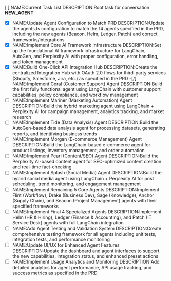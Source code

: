 [ ] NAME:Current Task List DESCRIPTION:Root task for conversation __NEW_AGENT__
-[x] NAME:Update Agent Configuration to Match PRD DESCRIPTION:Update the agents.ts configuration to match the 14 agents specified in the PRD, including the new agents (Beacon, Helm, Ledger, Patch) and correct frameworks/integrations
-[x] NAME:Implement Core AI Framework Infrastructure DESCRIPTION:Set up the foundational AI framework infrastructure for LangChain, AutoGen, and Perplexity AI with proper configuration, error handling, and token management
-[x] NAME:Build One-Click API Integration Hub DESCRIPTION:Create the centralized Integration Hub with OAuth 2.0 flows for third-party services (Shopify, Salesforce, Jira, etc.) as specified in the PRD
-[/] NAME:Implement Coral (Customer Support) Agent DESCRIPTION:Build the first fully functional agent using LangChain with customer support capabilities, policy compliance, and workflow management
-[ ] NAME:Implement Mariner (Marketing Automation) Agent DESCRIPTION:Build the hybrid marketing agent using LangChain + Perplexity AI for campaign management, analytics tracking, and market research
-[ ] NAME:Implement Tide (Data Analysis) Agent DESCRIPTION:Build the AutoGen-based data analysis agent for processing datasets, generating reports, and identifying business trends
-[ ] NAME:Implement Morgan (E-commerce Management) Agent DESCRIPTION:Build the LangChain-based e-commerce agent for product listings, inventory management, and order automation
-[ ] NAME:Implement Pearl (Content/SEO) Agent DESCRIPTION:Build the Perplexity AI-based content agent for SEO-optimized content creation and real-time fact-checking
-[ ] NAME:Implement Splash (Social Media) Agent DESCRIPTION:Build the hybrid social media agent using LangChain + Perplexity AI for post scheduling, trend monitoring, and engagement management
-[ ] NAME:Implement Remaining 5 Core Agents DESCRIPTION:Implement Flint (Workflow), Drake (Business Dev), Sage (Knowledge), Anchor (Supply Chain), and Beacon (Project Management) agents with their specified frameworks
-[ ] NAME:Implement Final 4 Specialized Agents DESCRIPTION:Implement Helm (HR & Hiring), Ledger (Finance & Accounting), and Patch (IT Service Desk) agents with full LangChain integration
-[ ] NAME:Add Agent Testing and Validation System DESCRIPTION:Create comprehensive testing framework for all agents including unit tests, integration tests, and performance monitoring
-[ ] NAME:Update UI/UX for Enhanced Agent Features DESCRIPTION:Update the dashboard and agent interfaces to support the new capabilities, integration status, and enhanced preset actions
-[ ] NAME:Implement Usage Analytics and Monitoring DESCRIPTION:Add detailed analytics for agent performance, API usage tracking, and success metrics as specified in the PRD